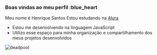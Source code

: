 ### Boas vindas ao meu perfil :blue_heart
Meu nome é Henrique Santos 
Estou estudando na [Alura](https://www.alura.com.br)
- Estou me desenvolvendo na linguagem JavaScript
- Utilizo esse espaço para minha organização e 
compartilhamento dos meus projetos desenvolvidos

![deadpool](https://c.tenor.com/NDfsV6HNb8EAAAAC/tenor.gif)
